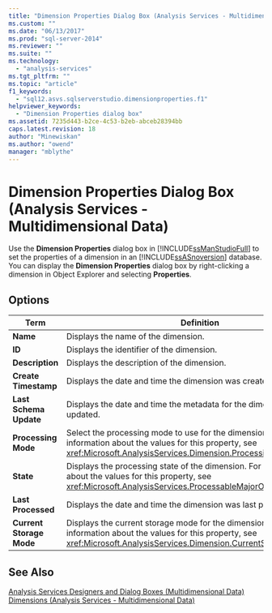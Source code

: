 ```yaml
---
title: "Dimension Properties Dialog Box (Analysis Services - Multidimensional Data) | Microsoft Docs"
ms.custom: ""
ms.date: "06/13/2017"
ms.prod: "sql-server-2014"
ms.reviewer: ""
ms.suite: ""
ms.technology: 
  - "analysis-services"
ms.tgt_pltfrm: ""
ms.topic: "article"
f1_keywords: 
  - "sql12.asvs.sqlserverstudio.dimensionproperties.f1"
helpviewer_keywords: 
  - "Dimension Properties dialog box"
ms.assetid: 7235d443-b2ce-4c53-b2eb-abceb28394bb
caps.latest.revision: 18
author: "Minewiskan"
ms.author: "owend"
manager: "mblythe"
---
```

# Dimension Properties Dialog Box (Analysis Services - Multidimensional Data)
  Use the **Dimension Properties** dialog box in [!INCLUDE[ssManStudioFull](../includes/ssmanstudiofull-md.md)] to set the properties of a dimension in an [!INCLUDE[ssASnoversion](../includes/ssasnoversion-md.md)] database. You can display the **Dimension Properties** dialog box by right-clicking a dimension in Object Explorer and selecting **Properties**.  
  
## Options  
  
|Term|Definition|  
|----------|----------------|  
|**Name**|Displays the name of the dimension.|  
|**ID**|Displays the identifier of the dimension.|  
|**Description**|Displays the description of the dimension.|  
|**Create Timestamp**|Displays the date and time the dimension was created.|  
|**Last Schema Update**|Displays the date and time the metadata for the dimension was last updated.|  
|**Processing Mode**|Select the processing mode to use for the dimension. For more information about the values for this property, see <xref:Microsoft.AnalysisServices.Dimension.ProcessingMode%2A>.|  
|**State**|Displays the processing state of the dimension. For more information about the values for this property, see <xref:Microsoft.AnalysisServices.ProcessableMajorObject.State%2A>.|  
|**Last Processed**|Displays the date and time the dimension was last processed.|  
|**Current Storage Mode**|Displays the current storage mode for the dimension. For more information about the values for this property, see <xref:Microsoft.AnalysisServices.Dimension.CurrentStorageMode%2A>.|  
  
## See Also  
 [Analysis Services Designers and Dialog Boxes &#40;Multidimensional Data&#41;](../../2014/analysis-services/analysis-services-designers-and-dialog-boxes-multidimensional-data.md)   
 [Dimensions &#40;Analysis Services - Multidimensional Data&#41;](../../2014/analysis-services/dev-guide/dimensions-analysis-services-multidimensional-data.md)  
  
  